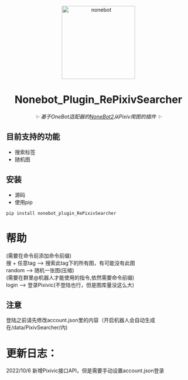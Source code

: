 <p align="center">
  <a href="https://v2.nonebot.dev/"><img src="https://v2.nonebot.dev/logo.png" width="200" height="200" alt="nonebot"></a>
</p>

<div align="center">
  
# Nonebot_Plugin_RePixivSearcher
  
_✨ 基于OneBot适配器的[NoneBot2](https://v2.nonebot.dev/)从Pixiv爬图的插件 ✨_
  
</div>

## 目前支持的功能

- 搜索标签
- 随机图

## 安装

- 源码
- 使用pip

```
pip install nonebot_plugin_RePixivSearcher
```

# 帮助  
(需要在命令前添加命令前缀)  
搜 + 任意tag ——> 搜索此tag下的所有图，有可能没有此图  
random ——> 随机一张图(压缩)  
(需要在群里@机器人才能使用的指令,依然需要命令前缀)  
login ——> 登录Pixivic(不登陆也行，但是图库量没这么大)
## 注意
登陆之前请先修改account.json里的内容（开启机器人会自动生成在/data/PixivSearcher/内)

# 更新日志：  
2022/10/6 新增Pixivic接口API，但是需要手动设置account.json登录
